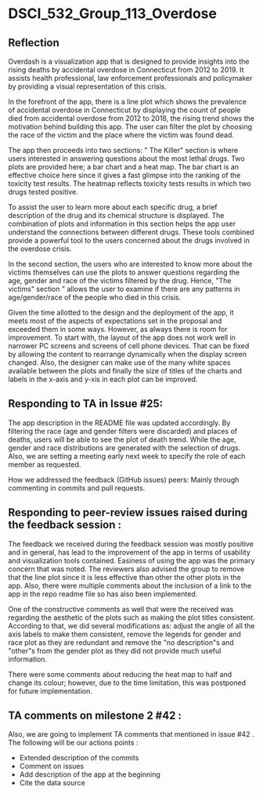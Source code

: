 # DSCI_532_Group_113_Overdose

## Reflection

Overdash is a visualization app that is designed to provide insights into the rising deaths by accidental overdose in Connecticut from 2012 to 2019. It assists health professional, law enforcement professionals and policymaker by providing a visual representation of this crisis. 

In the forefront of the app, there is a line plot which shows the prevalence of accidental overdose in Connecticut by displaying the count of people died from accidental overdose from 2012 to 2018, the rising trend shows the motivation behind building this app. The user can filter the plot by choosing the race of the victim and the place where the victim was found dead.

The app then proceeds into two sections: " The Killer" section is where users interested in answering questions about the most lethal drugs. Two plots are provided here; a bar chart and a heat map. The bar chart is an effective choice here since it gives a fast glimpse into the ranking of the toxicity test results. The heatmap reflects toxicity tests results in which two drugs tested positive.

To assist the user to learn more about each specific drug, a brief description of the drug and its chemical structure is displayed. The combination of plots and information in this section helps the app user understand the connections between different drugs. These tools combined provide a powerful tool to the users concerned about the drugs involved in the overdose crisis.

In the second section, the users who are interested to know more about the victims themselves can use the plots to answer questions regarding the age, gender and race of the victims filtered by the drug. Hence, "The victims" section " allows the user to examine if there are any patterns in age/gender/race of the people who died in this crisis.

Given the time allotted to the design and the deployment of the app, it meets most of the aspects of expectations set in the proposal and exceeded them in some ways. However, as always there is room for improvement.  To start with, the layout of the app does not work well in narrower PC screens and screens of cell phone devices. That can be fixed by allowing the content to rearrange dynamically when the display screen changed. Also, the designer can make use of the many white spaces available between the plots and finally the size of titles of the charts and labels in the x-axis and y-xis in each plot can be improved.

## Responding to TA in Issue #25:

The app description in the README file was updated accordingly.  By filtering the race (age and gender filters were discarded) and places of deaths, users will be able to see the plot of death trend. While the age, gender and race distributions are generated with the selection of drugs. Also, we are setting a meeting early next week to specify the role of each member as requested.

How we addressed the feedback (GitHub issues) peers: 
Mainly through commenting in commits and pull requests.

## Responding to peer-review issues raised during the feedback session :

The feedback we received during the feedback session was mostly positive and in general, has lead to the improvement of the app in terms of usability and visualization tools contained. Easiness of using the app was the primary concern that was noted. The reviewers also advised the group to remove that the line plot since it is less effective than other the other plots in the app. Also, there were multiple comments about the inclusion of a link to the app in the repo readme file so has also been implemented.

One of the constructive comments as well that were the received was regarding the aesthetic of the plots such as making the plot titles consistent. According to that, we did several modifications as: adjust the angle of all the axis labels to make them consistent, remove the legends for gender and race plot as they are redundant and remove the "no description"s and "other"s from the gender plot as they did not provide much useful information.

There were some comments about reducing the heat map to half and change its colour; however, due to the time limitation, this was postponed for future implementation.

## TA comments on milestone 2 #42 :

Also, we are going to implement TA comments that mentioned in issue #42 . The following will be our actions points : 
- Extended description of the commits
- Comment on issues
- Add description of the app at the beginning
- Cite the data source


